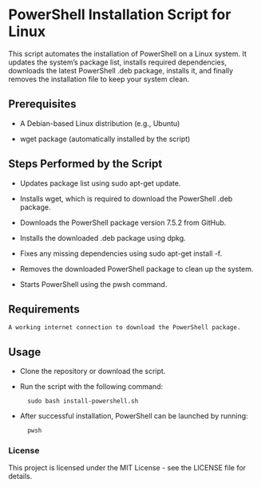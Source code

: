 # PowerShell Installation Script for Linux

This script automates the installation of PowerShell on a Linux system. It updates the system’s package list, installs required dependencies, downloads the latest PowerShell .deb package, installs it, and finally removes the installation file to keep your system clean.

## Prerequisites

- A Debian-based Linux distribution (e.g., Ubuntu)

- wget package (automatically installed by the script)

## Steps Performed by the Script

- Updates package list using sudo apt-get update.

- Installs wget, which is required to download the PowerShell .deb package.

- Downloads the PowerShell package version 7.5.2 from GitHub.

- Installs the downloaded .deb package using dpkg.

- Fixes any missing dependencies using sudo apt-get install -f.

- Removes the downloaded PowerShell package to clean up the system.

- Starts PowerShell using the pwsh command.

## Requirements

    A working internet connection to download the PowerShell package.

## Usage

- Clone the repository or download the script.

- Run the script with the following command:

        sudo bash install-powershell.sh

- After successful installation, PowerShell can be launched by running:

        pwsh

### License

This project is licensed under the MIT License - see the LICENSE file for details.
